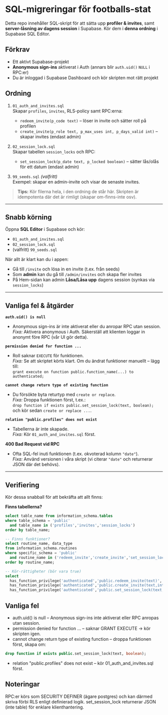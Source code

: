 # SQL-migreringar för footballs-stat

Detta repo innehåller SQL-skript för att sätta upp **profiler & invites**, samt **server-låsning av dagens session** i Supabase. Kör dem i **denna ordning** i Supabase SQL Editor.

## Förkrav

- Ett aktivt Supabase-projekt
- **Anonymous sign-ins** aktiverat i Auth (annars blir `auth.uid()` `NULL` i RPC:er)
- Du är inloggad i Supabase Dashboard och kör skripten mot rätt projekt

## Ordning

1. `01_auth_and_invites.sql`  
   Skapar `profiles`, `invites`, RLS-policy samt RPC:erna:
   - `redeem_invite(p_code text)` – löser in invite och sätter roll på profilen
   - `create_invite(p_role text, p_max_uses int, p_days_valid int)` – skapar invites (endast admin)

2. `02_session_lock.sql`  
   Skapar tabellen `session_locks` och RPC:
   - `set_session_lock(p_date text, p_locked boolean)` – sätter lås/olås för ett datum (endast admin)

3. `99_seeds.sql` *(valfritt)*  
   Exempel: skapar en admin-invite och visar de senaste invites.

> **Tips:** Kör filerna hela, i den ordning de står här. Skripten är idempotenta där det är rimligt (skapar om-finns-inte osv).

---

## Snabb körning

Öppna **SQL Editor** i Supabase och kör:

- `01_auth_and_invites.sql`
- `02_session_lock.sql`
- (valfritt) `99_seeds.sql`

När allt är klart kan du i appen:
- Gå till `/invite` och lösa in en invite (t.ex. från seeds)
- Som **admin** kan du gå till `/admin/invites` och skapa fler invites
- På Hem-sidan kan admin **Låsa/Låsa upp** dagens session (synkas via `session_locks`)

---

## Vanliga fel & åtgärder

**`auth.uid() is null`**  
- Anonymous sign-ins är inte aktiverat eller du anropar RPC utan session.  
  *Fixa:* Aktivera anonymous i Auth. Säkerställ att klienten loggar in anonymt före RPC (vår UI gör detta).

**`permission denied for function ...`**  
- Roll saknar `EXECUTE` för funktionen.  
  *Fixa:* Se att skriptet körts klart. Om du ändrat funktioner manuellt – lägg till:  
  `grant execute on function public.function_name(...) to authenticated;`

**`cannot change return type of existing function`**  
- Du försökte byta returtyp med `create or replace`.  
  *Fixa:* Droppa funktionen först, t.ex.:  
  `drop function if exists public.set_session_lock(text, boolean);`  
  och kör sedan `create or replace ...`.

**`relation "public.profiles" does not exist`**  
- Tabellerna är inte skapade.  
  *Fixa:* Kör `01_auth_and_invites.sql` först.

**400 Bad Request vid RPC**  
- Ofta SQL-fel inuti funktionen (t.ex. okvoterad kolumn `"date"`).  
  *Fixa:* Använd versionen i våra skript (vi citerar `"date"` och returnerar JSON där det behövs).

---

## Verifiering

Kör dessa snabball för att bekräfta att allt finns:

**Finns tabellerna?**
```sql
select table_name from information_schema.tables
where table_schema = 'public'
  and table_name in ('profiles','invites','session_locks')
order by table_name;

-- Finns funktioner?
select routine_name, data_type
from information_schema.routines
where specific_schema = 'public'
  and routine_name in ('redeem_invite','create_invite','set_session_lock')
order by routine_name;

-- Kör-rättigheter (bör vara true)
select
  has_function_privilege('authenticated','public.redeem_invite(text)','execute') as redeem_invite_exec,
  has_function_privilege('authenticated','public.create_invite(text,integer,integer)','execute') as create_invite_exec,
  has_function_privilege('authenticated','public.set_session_lock(text,boolean)','execute') as set_session_lock_exec;

```

## Vanliga fel

- auth.uid() is null – Anonymous sign-ins inte aktiverat eller RPC anropas utan session.
- permission denied for function ... – saknar GRANT EXECUTE → kör skripten igen.
- cannot change return type of existing function – droppa funktionen först, skapa om:
```sql
drop function if exists public.set_session_lock(text, boolean);

```

- relation "public.profiles" does not exist – kör 01_auth_and_invites.sql först.

## Noteringar
RPC:er körs som SECURITY DEFINER (ägare postgres) och kan därmed skriva förbi RLS enligt definierad logik.
set_session_lock returnerar JSON (inte table) för enklare klienthantering.